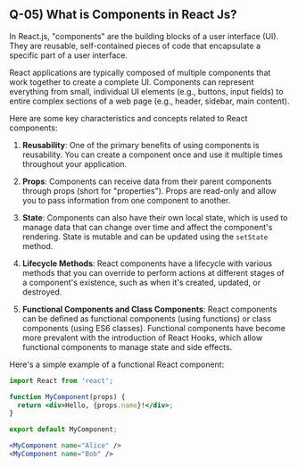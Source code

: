 ## Q-05) What is Components in React Js?

In React.js, "components" are the building blocks of a user interface (UI). They are reusable, self-contained pieces of code that encapsulate a specific part of a user interface. 

React applications are typically composed of multiple components that work together to create a complete UI. Components can represent everything from small, individual UI elements (e.g., buttons, input fields) to entire complex sections of a web page (e.g., header, sidebar, main content).

Here are some key characteristics and concepts related to React components:

1. **Reusability**: One of the primary benefits of using components is reusability. You can create a component once and use it multiple times throughout your application.

2. **Props**: Components can receive data from their parent components through props (short for "properties"). Props are read-only and allow you to pass information from one component to another.

3. **State**: Components can also have their own local state, which is used to manage data that can change over time and affect the component's rendering. State is mutable and can be updated using the `setState` method.

4. **Lifecycle Methods**: React components have a lifecycle with various methods that you can override to perform actions at different stages of a component's existence, such as when it's created, updated, or destroyed.

5. **Functional Components and Class Components**: React components can be defined as functional components (using functions) or class components (using ES6 classes). Functional components have become more prevalent with the introduction of React Hooks, which allow functional components to manage state and side effects.

Here's a simple example of a functional React component:

```jsx
import React from 'react';

function MyComponent(props) {
  return <div>Hello, {props.name}!</div>;
}

export default MyComponent;
```
```jsx
<MyComponent name="Alice" />
<MyComponent name="Bob" />
```